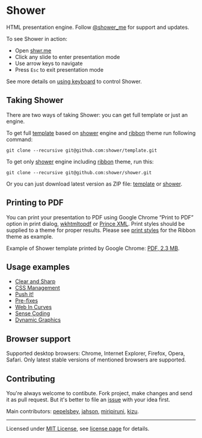 # Shower

HTML presentation engine. Follow [@shower_me](http://twitter.com/shower_me/) for support and updates.

To see Shower in action:

- Open [shwr.me](http://shwr.me/)
- Click any slide to enter presentation mode
- Use arrow keys to navigate
- Press `Esc` to exit presentation mode

See more details on [using keyboard](shower/wiki/Shortcuts) to control Shower.

## Taking Shower

There are two ways of taking Shower: you can get full template or just an engine.

To get full [template](https://github.com/shower/template) based on [shower](https://github.com/shower/shower) engine and [ribbon](https://github.com/shower/ribbon) theme run following command:

```
git clone --recursive git@github.com:shower/template.git
```

To get only [shower](https://github.com/shower/shower) engine including [ribbon](https://github.com/shower/ribbon) theme, run this:

```
git clone --recursive git@github.com:shower/shower.git
```

Or you can just download latest version as ZIP file: [template](http://shwr.me/template.zip) or [shower](http://shwr.me/shower.zip).

## Printing to PDF

You can print your presentation to PDF using Google Chrome “Print to PDF” option in print dialog, [wkhtmltopdf](http://code.google.com/p/wkhtmltopdf) or [Prince XML](http://princexml.com). Print styles should be supplied to a theme for proper results. Please see [print styles](https://github.com/shower/ribbon/blob/master/styles/print.scss) for the Ribbon theme as example.

Example of Shower template printed by Google Chrome: [PDF, 2.3 MB](https://github.com/shower/template/blob/master/index.pdf?raw=true).

## Usage examples

- [Clear and Sharp](http://pepelsbey.net/pres/clear-and-sharp/)
- [CSS Management](http://pepelsbey.net/pres/css-management/)
- [Push it!](http://pepelsbey.net/pres/push-it/)
- [Pre-fixes](http://pepelsbey.net/pres/pre-fixes/)
- [Web In Curves](http://pepelsbey.net/pres/web-in-curves/)
- [Sense Coding](http://pepelsbey.net/pres/sense-coding/)
- [Dynamic Graphics](http://pepelsbey.net/pres/dynamic-graphics/)

## Browser support

Supported desktop browsers: Chrome, Internet Explorer, Firefox, Opera, Safari. Only latest stable versions of mentioned browsers are supported.

## Contributing

You're always welcome to contibute. Fork project, make changes and send it as pull request. But it's better to file an [issue](http://github.com/shower/shower/issues) with your idea first.

Main contributors: [pepelsbey](http://github.com/pepelsbey), [jahson](http://github.com/jahson), [miripiruni](http://github.com/miripiruni), [kizu](http://github.com/kizu).

---

Licensed under [MIT License](http://en.wikipedia.org/wiki/MIT_License), see [license page](shower/wiki/MIT-License) for details.